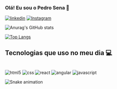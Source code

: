 ### Olá! Eu sou o Pedro Sena 👋

[![linkedin](https://img.shields.io/badge/LinkedIn-0077B5?style=for-the-badge&logo=linkedin&logoColor=white)](https://www.linkedin.com/in/pedro-sena-211b95205/)
[![Instagram](https://img.shields.io/badge/Instagram-E4405F?style=for-the-badge&logo=instagram&logoColor=white)](https://www.instagram.com/phsenapereira)


![Anurag's GitHub stats](https://github-readme-stats.vercel.app/api?username=senapedro&show_icons=true&bg_color=000000&title_color=ff0000&icon_color=ff0000&text_color=ffffff&border_radius=30&border_color=ff0000)

[![Top Langs](https://github-readme-stats.vercel.app/api/top-langs/?username=senapedro&layout=compact&bg_color=000000&title_color=ff0000&border_radius=30&border_color=ff0000&card_width=448px)](https://github.com/senapedro/github-readme-stats)

## Tecnologias que uso no meu dia 💻

<div style="display: inline_block"><br/>
    <img align="center" alt="html5" src="https://img.shields.io/badge/HTML5-E34F26?style=for-the-badge&logo=html5&logoColor=white"/>
     <img align="center" alt="css" src="https://img.shields.io/badge/CSS-239120?&style=for-the-badge&logo=css3&logoColor=white"/>
    <img align="center" alt="react" src="https://img.shields.io/badge/React-20232A?style=for-the-badge&logo=react&logoColor=61DAFB"/>
    <img align="center" alt="angular" src="https://img.shields.io/badge/Angular-DD0031?style=for-the-badge&logo=angular&logoColor=white"/>
    <img align="center" alt="javascript" src="https://img.shields.io/badge/JavaScript-F7DF1E?style=for-the-badge&logo=javascript&logoColor=black"/>
</div>

![Snake animation]()

